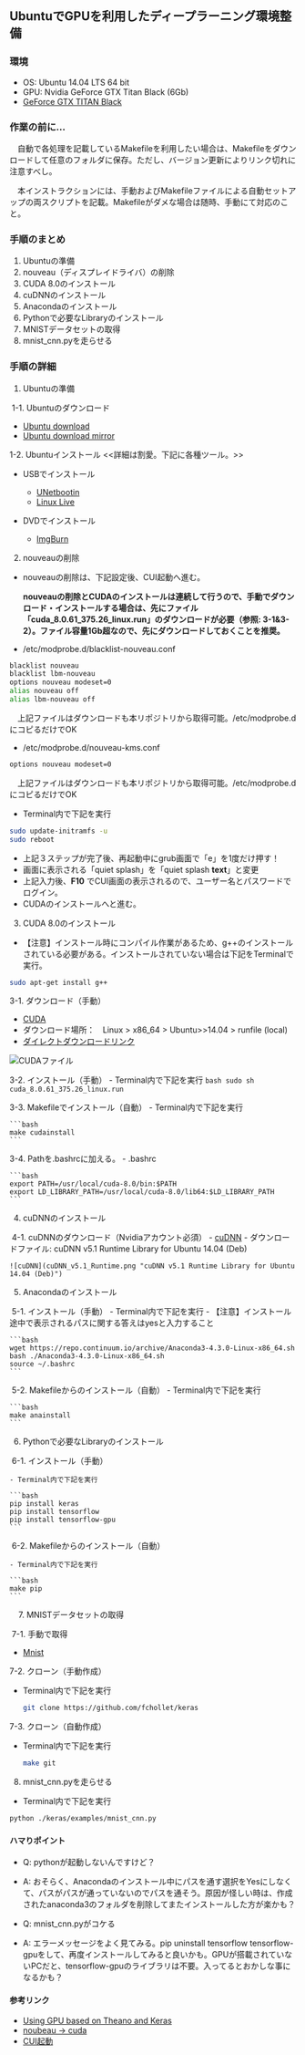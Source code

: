 ## UbuntuでGPUを利用したディープラーニング環境整備
### 環境
 - OS: Ubuntu 14.04 LTS 64 bit
 - GPU: Nvidia GeForce GTX Titan Black (6Gb)
 - [GeForce GTX TITAN Black](http://www.nvidia.co.jp/object/geforce-gtx-titan-black-jp.html)

### 作業の前に…
　自動で各処理を記載しているMakefileを利用したい場合は、Makefileをダウンロードして任意のフォルダに保存。ただし、バージョン更新によりリンク切れに注意すべし。

　本インストラクションには、手動およびMakefileファイルによる自動セットアップの両スクリプトを記載。Makefileがダメな場合は随時、手動にて対応のこと。

### 手順のまとめ
1. Ubuntuの準備
2. nouveau（ディスプレイドライバ）の削除
3. CUDA 8.0のインストール
4. cuDNNのインストール
5. Anacondaのインストール
6. Pythonで必要なLibraryのインストール
7. MNISTデータセットの取得
8. mnist_cnn.pyを走らせる

### 手順の詳細
1. Ubuntuの準備

  1-1. Ubuntuのダウンロード

  - [Ubuntu download](http://releases.ubuntu.com/14.04/)
  - [Ubuntu download mirror](https://mirror.umd.edu/ubuntu-iso/14.04/)

  1-2. Ubuntuインストール <<詳細は割愛。下記に各種ツール。>>
  - USBでインストール
    - [UNetbootin](https://unetbootin.github.io/)
    - [Linux Live](https://www.linuxliveusb.com/)

  - DVDでインストール
    - [ImgBurn](http://www.imgburn.com/)

2. nouveauの削除
  - nouveauの削除は、下記設定後、CUI起動へ進む。

    **nouveauの削除とCUDAのインストールは連続して行うので、手動でダウンロード・インストールする場合は、先にファイル「cuda_8.0.61_375.26_linux.run」のダウンロードが必要（参照: 3-1&3-2）。ファイル容量1Gb超なので、先にダウンロードしておくことを推奨。**
  - /etc/modprobe.d/blacklist-nouveau.conf
  ```bash
  blacklist nouveau
  blacklist lbm-nouveau
  options nouveau modeset=0
  alias nouveau off
  alias lbm-nouveau off
  ```
  　上記ファイルはダウンロードも本リポジトリから取得可能。/etc/modprobe.dにコピるだけでOK
 - /etc/modprobe.d/nouveau-kms.conf
  ```bash
  options nouveau modeset=0
  ```
  　上記ファイルはダウンロードも本リポジトリから取得可能。/etc/modprobe.dにコピるだけでOK

 - Terminal内で下記を実行
  ```bash
  sudo update-initramfs -u
  sudo reboot
  ```

  - 上記３ステップが完了後、再起動中にgrub画面で「e」を1度だけ押す！
  - 画面に表示される「quiet splash」を「quiet splash **text**」と変更
  - 上記入力後、**F10** でCUI画面の表示されるので、ユーザー名とパスワードでログイン。
  - CUDAのインストールへと進む。

3. CUDA 8.0のインストール
  - 【注意】インストール時にコンパイル作業があるため、g++のインストールされている必要がある。インストールされていない場合は下記をTerminalで実行。
  ```bash
  sudo apt-get install g++
  ```

  3-1. ダウンロード（手動）
  - [CUDA](https://developer.nvidia.com/cuda-downloads)
  - ダウンロード場所：　Linux > x86_64 > Ubuntu>>14.04 > runfile (local)
  - [ダイレクトダウンロードリンク](https://developer.nvidia.com/compute/cuda/8.0/Prod2/local_installers/cuda_8.0.61_375.26_linux-run)

  ![CUDAファイル](Select_Platform.png "Linux > x86_64 > Ubuntu>>14.04 > runfile (local)")

  3-2. インストール（手動）
    - Terminal内で下記を実行
    ```bash
    sudo sh cuda_8.0.61_375.26_linux.run
    ```

  3-3. Makefileでインストール（自動）
    - Terminal内で下記を実行

    ```bash
    make cudainstall
    ```

  3-4. Pathを.bashrcに加える。
    - .bashrc

    ```bash
    export PATH=/usr/local/cuda-8.0/bin:$PATH
    export LD_LIBRARY_PATH=/usr/local/cuda-8.0/lib64:$LD_LIBRARY_PATH
    ```

4. cuDNNのインストール

  4-1. cuDNNのダウンロード（Nvidiaアカウント必須）
    - [cuDNN](https://developer.nvidia.com/cudnn)
    - ダウンロードファイル: cuDNN v5.1 Runtime Library for Ubuntu 14.04 (Deb)

    ![cuDNN](cuDNN_v5.1_Runtime.png "cuDNN v5.1 Runtime Library for Ubuntu 14.04 (Deb)")

5. Anacondaのインストール

  5-1. インストール（手動）
    - Terminal内で下記を実行
    - 【注意】インストール途中で表示されるパスに関する答えはyesと入力すること

    ```bash
    wget https://repo.continuum.io/archive/Anaconda3-4.3.0-Linux-x86_64.sh
    bash ./Anaconda3-4.3.0-Linux-x86_64.sh
    source ~/.bashrc
    ```

  5-2. Makefileからのインストール（自動）
    - Terminal内で下記を実行

    ```bash
    make anainstall
    ```

6. Pythonで必要なLibraryのインストール

  6-1. インストール（手動）

    - Terminal内で下記を実行

    ```bash
    pip install keras
    pip install tensorflow
    pip install tensorflow-gpu
    ```

  6-2. Makefileからのインストール（自動）

    - Terminal内で下記を実行

    ```bash
    make pip
    ```
    
7. MNISTデータセットの取得

  7-1. 手動で取得
   - [Mnist](https://github.com/fchollet/keras)

  7-2. クローン（手動作成）
  - Terminal内で下記を実行

    ```bash
    git clone https://github.com/fchollet/keras
    ```

  7-3. クローン（自動作成）
  - Terminal内で下記を実行

    ```bash
    make git
    ```
8. mnist_cnn.pyを走らせる

  - Terminal内で下記を実行
  ```bash
  python ./keras/examples/mnist_cnn.py
  ```

#### ハマりポイント
  - Q: pythonが起動しないんですけど？
  - A: おそらく、Anacondaのインストール中にパスを通す選択をYesにしなくて、パスがパスが通っていないのでパスを通そう。原因が怪しい時は、作成されたanaconda3のフォルダを削除してまたインストールした方が楽かも？

  - Q: mnist_cnn.pyがコケる
  - A: エラーメッセージをよく見てみる。pip uninstall tensorflow tensorflow-gpuをして、再度インストールしてみると良いかも。GPUが搭載されていないPCだと、tensorflow-gpuのライブラリは不要。入ってるとおかしな事になるかも？

#### 参考リンク
 - [Using GPU based on Theano and Keras](https://guozhilingblog.wordpress.com/2016/05/19/using-gpu-based-on-theano-and-keras/)
 - [noubeau → cuda](http://qiita.com/shinya_ohtani/items/f374ed0dd51737087369)
 - [CUI起動](https://kokufu.blogspot.jp/2016/01/for-ubuntu.html?m=1)
